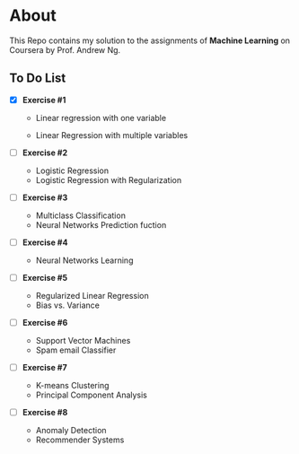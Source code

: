 # About
This Repo contains my solution to the assignments of **Machine Learning** on Coursera by Prof. Andrew Ng.
## To Do List

- [X] **Exercise #1**

  - Linear regression with one variable

  - Linear Regression with multiple variables

- [ ] **Exercise #2**

  - Logistic Regression
  - Logistic Regression with Regularization

- [ ] **Exercise #3**

  - Multiclass Classification
  - Neural Networks Prediction fuction

- [ ] **Exercise #4**

  - Neural Networks Learning

- [ ] **Exercise #5**

  - Regularized Linear Regression
  - Bias vs. Variance

- [ ] **Exercise #6**

  - Support Vector Machines
  - Spam email Classifier

- [ ] **Exercise #7**

  - K-means Clustering
  - Principal Component Analysis

- [ ] **Exercise #8**

  - Anomaly Detection
  - Recommender Systems


